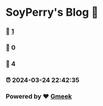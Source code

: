 # SoyPerry's Blog :link:   
### :page_facing_up: [1]( /tag.html) 
### :speech_balloon: 0 
### :hibiscus: 4 
### :alarm_clock: 2024-03-24 22:42:35 
### Powered by :heart: [Gmeek](https://github.com/Meekdai/Gmeek)
